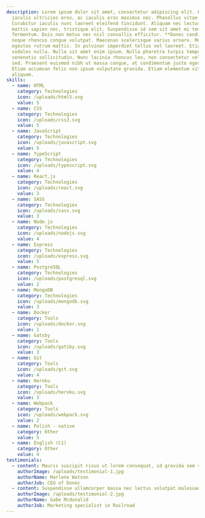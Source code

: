 ```yaml
---
description: Lorem ipsum dolor sit amet, consectetur adipiscing elit. Fusce
  iaculis ultricies eros, ac iaculis eros maximus nec. Phasellus vitae mi felis.
  Curabitur iaculis nunc laoreet eleifend tincidunt. Aliquam nec lectus varius,
  mattis sapien nec, tristique elit. Suspendisse id sem sit amet mi tempus
  fermentum. Duis non metus nec nisl convallis efficitur. **Donec condimentum**
  neque rhoncus congue volutpat. Maecenas scelerisque varius ornare. Morbi
  egestas rutrum mattis. In pulvinar imperdiet tellus vel laoreet. Etiam ac
  sodales nulla. Nulla sit amet enim ipsum. Nulla pharetra turpis tempus
  venenatis sollicitudin. Nunc lacinia rhoncus leo, non consectetur velit tempus
  sed. Praesent euismod nibh ut massa congue, at condimentum justo egestas.
  Etiam accumsan felis non ipsum vulputate gravida. Etiam elementum vitae nisl a
  aliquam.
skills:
  - name: HTML
    category: Technologies
    icon: /uploads/html5.svg
    value: 5
  - name: CSS
    category: Technologies
    icon: /uploads/css3.svg
    value: 5
  - name: JavaScript
    category: Technologies
    icon: /uploads/javascript.svg
    value: 5
  - name: TypeScript
    category: Technologies
    icon: /uploads/typescript.svg
    value: 4
  - name: React.js
    category: Technologies
    icon: /uploads/react.svg
    value: 3
  - name: SASS
    category: Technologies
    icon: /uploads/sass.svg
    value: 3
  - name: Node.js
    category: Technologies
    icon: /uploads/nodejs.svg
    value: 4
  - name: Express
    category: Technologies
    icon: /uploads/express.svg
    value: 5
  - name: PostgreSQL
    category: Technologies
    icon: /uploads/postgresql.svg
    value: 2
  - name: MongoDB
    category: Technologies
    icon: /uploads/mongodb.svg
    value: 3
  - name: Docker
    category: Tools
    icon: /uploads/docker.svg
    value: 1
  - name: Gatsby
    category: Tools
    icon: /uploads/gatsby.svg
    value: 3
  - name: Git
    category: Tools
    icon: /uploads/git.svg
    value: 4
  - name: Heroku
    category: Tools
    icon: /uploads/heroku.svg
    value: 3
  - name: Webpack
    category: Tools
    icon: /uploads/webpack.svg
    value: 2
  - name: Polish - native
    category: Other
    value: 5
  - name: English (C1)
    category: Other
    value: 4
testimonials:
  - content: Mauris suscipit risus ut lorem consequat, id gravida sem vulputate. Donec pharetra mi ac elit hendrerit, at viverra risus fermentum. Proin sit amet viverra dolor.
    authorImage: /uploads/testimonial-1.jpg
    authorName: Marlene Watson
    authorJob: CEO of Donec
  - content: Suspendisse ullamcorper massa nec lectus volutpat malesuada. Proin at nibh dui. Nunc at tincidunt mauris, non sagittis libero. Proin porta id elit sit amet maximus.
    authorImage: /uploads/testimonial-2.jpg
    authorName: Gabe Mcdonalid
    authorJob: Marketing specialist in Railroad
---
```


